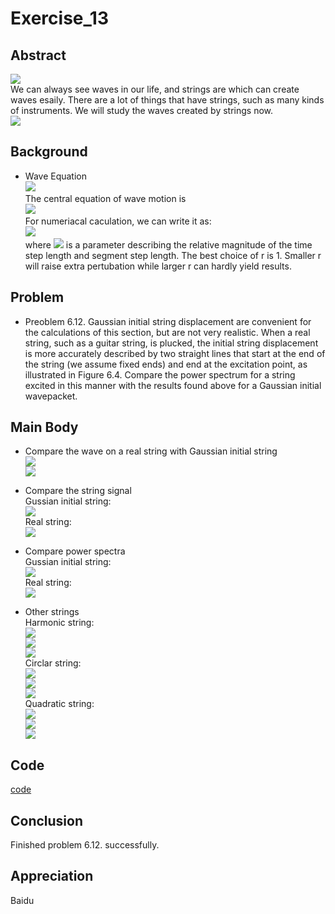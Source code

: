# Exercise_13

## Abstract
![](http://img0.ph.126.net/IK1-5yG4ygmYRlrgbRVEfA==/6631581237632739429.jpg)<br>
We can always see waves in our life, and strings are which can create waves esaily. There are a lot of things that have strings, such as many kinds of instruments. We will study the waves created by strings now.<br>
![](http://img2.ph.126.net/QrNNHIrqkVu1M3N2cs-2Zw==/6631612023958317893.jpg)<br>

## Background
* Wave Equation<br>
![](http://img1.ph.126.net/TQPN2NjfpufnQ52ltlSyoQ==/6631776950702487601.jpg)<br>
The central equation of wave motion is<br>
![](http://img2.ph.126.net/8rcQhQnLrYYb8AG1jVQFig==/6631851717490069547.png)<br>
For numeriacal caculation, we can write it as:<br>
![](http://img1.ph.126.net/BWTlUyjUzF36uNO6wZ3dlA==/6631802239469924389.png)<br>
where ![](http://img2.ph.126.net/cIy2OCT2VORWfb2vaWvvyQ==/6631586735190885740.png) is a parameter describing the relative magnitude of the time step length and segment step length. The best choice of r is 1. Smaller r will raise extra pertubation while larger r can hardly yield results.<br>

## Problem
* Preoblem 6.12. Gaussian initial string displacement are convenient for the calculations of this section, but are not very realistic. When a real string, such as a guitar string, is plucked, the initial string displacement is more accurately described by two straight lines that start at the end of the string (we assume fixed ends) and end at the excitation point, as illustrated in Figure 6.4. Compare the power spectrum for a string excited in this manner with the results found above for a Gaussian initial wavepacket.

## Main Body
* Compare the wave on a real string with Gaussian initial string<br>
![](http://img1.ph.126.net/FwAG4e1rhAJKReZWblwLlw==/6631867110652861792.gif)<br>
![](http://img2.ph.126.net/AwihHs-YvkFAO1Kw-DDkfQ==/6632087012978419397.gif)<br>

* Compare the string signal<br>
Gussian initial string:<br>
![](http://img2.ph.126.net/kU6YeTCJ6LEeKMItc4g8sw==/6631763756562949907.png)<br>
Real string:<br>
![](http://img1.ph.126.net/c8pSiUrtHzcKROeZVaqleQ==/6631518565469958202.png)<br>

* Compare power spectra<br>
Gussian initial string:<br>
![](http://img1.ph.126.net/fLTo3jDvzkTonmpQrkb2NQ==/6631602128353668514.png)<br>
Real string:<br>
![](http://img2.ph.126.net/fuafz9ltWbV_w7f7HqhmSg==/6631904494048205084.png)<br>

* Other strings<br>
Harmonic string:<br>
![](http://img1.ph.126.net/ahMTW-H5TKsJze37JUjdyg==/6631530660097867873.gif)<br>
![](http://img1.ph.126.net/BBD7bs39SqqyHTzPPyZYYQ==/6631929782815641220.png)<br>
![](http://img2.ph.126.net/TXX51vDaygVtXBAg7BCpcQ==/6631705482446693108.png)<br>
Circlar string: <br>
![](http://img2.ph.126.net/KcqCtukDFNkWKhDo327Ncw==/6632105704676090540.gif)<br>
![](http://img2.ph.126.net/CD8UQdTMEsEH0aS0RF4f3Q==/6631550451307159400.png)<br>
![](http://img0.ph.126.net/ThTys0RXLfvBPyBDGF4QnQ==/6631751661935050311.png)<br>
Quadratic string:<br>
![](http://img0.ph.126.net/7pYhK8GDI9H8iVs6Tw_trw==/6631890200397048018.gif)<br>
![](http://img1.ph.126.net/1jgGlYT4Qv3YSrS0iPKqfg==/6631935280373780080.png)<br>
![](http://img1.ph.126.net/wNdEaThvlsuRj8hyjoPfpg==/6631929782815641217.png)<br>

## Code
[code]()

## Conclusion
Finished problem 6.12. successfully.

## Appreciation
Baidu
